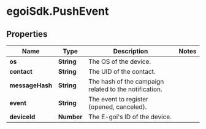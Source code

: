 # egoiSdk.PushEvent

## Properties
Name | Type | Description | Notes
------------ | ------------- | ------------- | -------------
**os** | **String** | The OS of the device. | 
**contact** | **String** | The UID of the contact. | 
**messageHash** | **String** | The hash of the campaign related to the notification. | 
**event** | **String** | The event to register (opened, canceled). | 
**deviceId** | **Number** | The E-goi&#39;s ID of the device. | 


